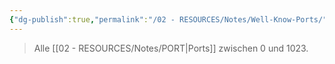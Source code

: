 ```yaml
---
{"dg-publish":true,"permalink":"/02 - RESOURCES/Notes/Well-Know-Ports/","tags":["netzwerk/ip/ipv4","netzwerk/protocol"],"noteIcon":"","updated":"2024-11-04T08:49:49.000+01:00"}
---
```


> Alle [[02 - RESOURCES/Notes/PORT\|Ports]] zwischen 0 und 1023.